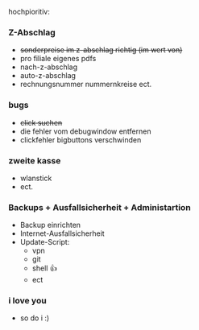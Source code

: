 hochpioritiv:


### Z-Abschlag ###
 * <del> sonderpreise im z-abschlag richtig (im wert von) </del>
 * pro filiale eigenes pdfs
 * nach-z-abschlag
 * auto-z-abschlag 
 * rechnungsnummer nummernkreise ect.

### bugs ###
 * <del> click suchen </del>
 * die fehler vom debugwindow entfernen
 * clickfehler bigbuttons verschwinden

### zweite kasse ###
 * wlanstick
 * ect.
   
### Backups + Ausfallsicherheit + Administartion ###
 * Backup einrichten
 * Internet-Ausfallsicherheit
 * Update-Script:
 	* vpn
	* git
	* shell :+1: 
	* ect

### i love you ###
 * so do i :)
